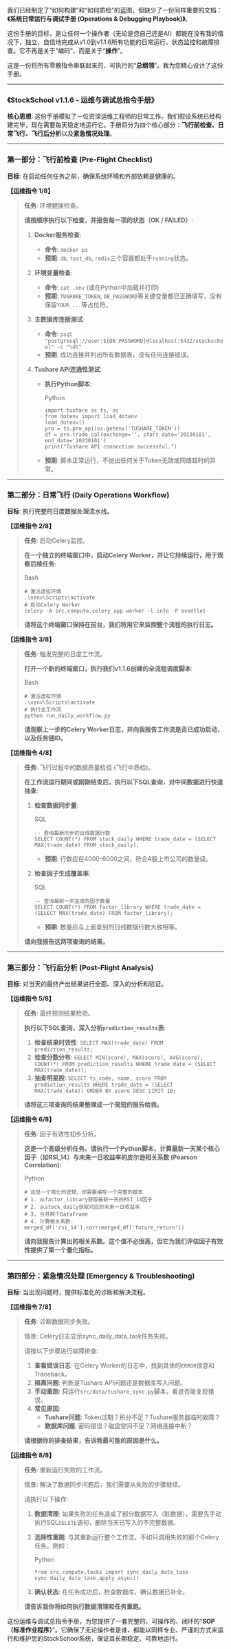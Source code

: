 我们已经制定了“如何构建”和“如何质检”的蓝图，但缺少了一份同样重要的文档：**《系统日常运行与调试手册 (Operations & Debugging Playbook)》**。

这份手册的目标，是让任何一个操作者（无论是您自己还是AI）都能在没有我的情况下，独立、自信地完成从v1.0到v1.1.6所有功能的日常运行、状态监控和故障排查。它不再是关于“编码”，而是关于“**操作**”。

这是一份将所有零散指令串联起来的、可执行的“**总纲领**”。我为您精心设计了这份手册。

------



### **《StockSchool v1.1.6 - 运维与调试总指令手册》**



**核心思想**: 这份手册模拟了一位资深运维工程师的日常工作。我们假设系统已经构建完毕，现在需要每天稳定地运行它。手册将分为四个核心部分：**飞行前检查、日常飞行、飞行后分析**以及**紧急情况处理**。

------



### **第一部分：飞行前检查 (Pre-Flight Checklist)**



**目标**: 在启动任何任务之前，确保系统环境和外部依赖是健康的。

**【运维指令 1/8】**

> **任务**: 环境健康检查。
>
> **请按顺序执行以下检查，并报告每一项的状态（OK / FAILED）**:
>
> 1. **Docker服务检查**:
>
>    - **命令**: `docker ps`
>    - **预期**: `db`, `test_db`, `redis`三个容器都处于`running`状态。
>
> 2. **环境变量检查**:
>
>    - **命令**: `cat .env` (或在Python中加载并打印)
>    - **预期**: `TUSHARE_TOKEN`, `DB_PASSWORD`等关键变量都已正确填写，没有保留`YOUR_...`等占位符。
>
> 3. **主数据库连接测试**:
>
>    - **命令**: `psql "postgresql://user:${DB_PASSWORD}@localhost:5432/stockschool" -c "\dt"`
>    - **预期**: 成功连接并列出所有数据表，没有任何连接错误。
>
> 4. **Tushare API连通性测试**:
>
>    - **执行Python脚本**:
>
>      Python
>
>      ```
>      import tushare as ts, os
>      from dotenv import load_dotenv
>      load_dotenv()
>      pro = ts.pro_api(os.getenv('TUSHARE_TOKEN'))
>      df = pro.trade_cal(exchange='', start_date='20230101', end_date='20230101')
>      print("Tushare API connection successful.")
>      ```
>
>    - **预期**: 脚本正常运行，不抛出任何关于Token无效或网络超时的异常。

------



### **第二部分：日常飞行 (Daily Operations Workflow)**



**目标**: 执行完整的日度数据处理流水线。

**【运维指令 2/8】**

> **任务**: 启动Celery监控。
>
> **在一个独立的终端窗口中，启动Celery Worker，并让它持续运行，用于观察后续任务**:
>
> Bash
>
> ```
> # 激活虚拟环境
> .\venv\Scripts\activate
> # 启动Celery Worker
> celery -A src.compute.celery_app worker -l info -P eventlet
> ```
>
> **请将这个终端窗口保持在前台，我们将用它来监控整个流程的执行日志。**

**【运维指令 3/8】**

> **任务**: 触发完整的日度工作流。
>
> **打开一个新的终端窗口，执行我们v1.1.6创建的全流程调度脚本**:
>
> Bash
>
> ```
> # 激活虚拟环境
> .\venv\Scripts\activate
> # 执行主工作流
> python run_daily_workflow.py
> ```
>
> **请观察上一步的Celery Worker日志，并向我报告工作流是否已成功启动，以及任务链ID。**

**【运维指令 4/8】**

> **任务**: 飞行过程中的数据质量检验 (飞行中质检)。
>
> **在工作流运行期间或刚刚结束后，执行以下SQL查询，对中间数据进行快速抽查**:
>
> 1. **检查数据同步量**:
>
>    SQL
>
>    ```
>    -- 查询最新同步的日线数据行数
>    SELECT COUNT(*) FROM stock_daily WHERE trade_date = (SELECT MAX(trade_date) FROM stock_daily);
>    ```
>
>    - **预期**: 行数应在4000-6000之间，符合A股上市公司的数量级。
>
> 2. **检查因子生成覆盖率**:
>
>    SQL
>
>    ```
>    -- 查询最新一天生成的因子数量
>    SELECT COUNT(*) FROM factor_library WHERE trade_date = (SELECT MAX(trade_date) FROM factor_library);
>    ```
>
>    - **预期**: 数量应与上面查到的日线数据行数大致相等。
>
> **请向我报告这两项查询的结果。**

------



### **第三部分：飞行后分析 (Post-Flight Analysis)**



**目标**: 对当天的最终产出结果进行全面、深入的分析和验证。

**【运维指令 5/8】**

> **任务**: 最终预测结果检验。
>
> **执行以下SQL查询，深入分析`prediction_results`表**:
>
> 1. **检查结果时效性**: `SELECT MAX(trade_date) FROM prediction_results;`
> 2. **检查分数分布**: `SELECT MIN(score), MAX(score), AVG(score), COUNT(*) FROM prediction_results WHERE trade_date = (SELECT MAX(trade_date));`
> 3. **抽查明星股**: `SELECT ts_code, name, score FROM prediction_results WHERE trade_date = (SELECT MAX(trade_date)) ORDER BY score DESC LIMIT 10;`
>
> **请将这三项查询的结果整理成一个简短的报告给我。**

**【运维指令 6/8】**

> **任务**: 因子有效性初步分析。
>
> **这是一个高级分析任务。请执行一个Python脚本，计算最新一天某个核心因子（如RSI_14）与未来一日收益率的皮尔逊相关系数 (Pearson Correlation)**:
>
> Python
>
> ```
> # 这是一个简化的逻辑，你需要编写一个完整的脚本
> # 1. 从factor_library获取最新一天的RSI_14因子
> # 2. 从stock_daily获取对应的未来一日收益率
> # 3. 合并两个DataFrame
> # 4. 计算相关系数: merged_df['rsi_14'].corr(merged_df['future_return'])
> ```
>
> **请向我报告计算出的相关系数。这个值不必很高，但它为我们评估因子有效性提供了第一个量化指标。**

------



### **第四部分：紧急情况处理 (Emergency & Troubleshooting)**



**目标**: 当出现问题时，提供标准化的诊断和解决流程。

**【运维指令 7/8】**

> **任务**: 诊断数据同步失败。
>
> 情景: Celery日志显示sync_daily_data_task任务失败。
>
> 请按以下步骤进行故障排查:
>
> 1. **查看错误日志**: 在Celery Worker的日志中，找到具体的`ERROR`信息和Traceback。
> 2. **隔离问题**: 判断是Tushare API问题还是数据库写入问题。
> 3. **手动重跑**: **只**运行`src/data/tushare_sync.py`脚本，看是否能复现错误。
> 4. **常见原因**:
>    - **Tushare问题**: Token过期？积分不足？Tushare服务器临时故障？
>    - **数据库问题**: 密码错误？磁盘空间不足？网络连接中断？
>
> **请根据你的排查结果，告诉我最可能的原因是什么。**

**【运维指令 8/8】**

> **任务**: 重新运行失败的工作流。
>
> 情景: 解决了数据同步问题后，我们需要从失败的步骤继续。
>
> 请执行以下操作:
>
> 1. **数据清理**: 如果失败的任务造成了部分数据写入（脏数据），需要先手动执行SQL`DELETE`语句，删除当天已写入的不完整数据。
>
> 2. **选择性重跑**: 与其重新运行整个工作流，不如只调用失败的那个Celery任务。例如：
>
>    Python
>
>    ```
>    from src.compute.tasks import sync_daily_data_task
>    sync_daily_data_task.apply_async()
>    ```
>
> 3. **确认状态**: 在任务成功后，检查数据库，确认数据已补全。
>
> **请告诉我你将如何执行数据清理和任务重跑。**

这份运维与调试总指令手册，为您提供了一套完整的、可操作的、闭环的“**SOP（标准作业程序）**”。它确保了无论操作者是谁，都能以同样专业、严谨的方式来运行和维护您的StockSchool系统，保证其长期稳定、可靠地运行。
